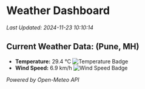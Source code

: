 
# Weather Dashboard

_Last Updated: 2024-11-23 10:10:14_

## Current Weather Data: (Pune, MH)
- **Temperature:** 29.4 °C ![Temperature Badge](https://img.shields.io/badge/Temperature-Medium%20Temp-green)
- **Wind Speed:** 6.9 km/h ![Wind Speed Badge](https://img.shields.io/badge/Wind%20Speed-Low%20Wind-blue)

*Powered by Open-Meteo API*
